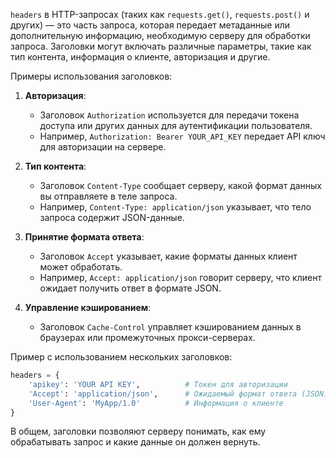 `headers` в HTTP-запросах (таких как `requests.get()`, `requests.post()` и других) — это часть запроса, которая передает метаданные или дополнительную информацию, необходимую серверу для обработки запроса. Заголовки могут включать различные параметры, такие как тип контента, информация о клиенте, авторизация и другие.

Примеры использования заголовков:

1. **Авторизация**:
   - Заголовок `Authorization` используется для передачи токена доступа или других данных для аутентификации пользователя.
   - Например, `Authorization: Bearer YOUR_API_KEY` передает API ключ для авторизации на сервере.

2. **Тип контента**:
   - Заголовок `Content-Type` сообщает серверу, какой формат данных вы отправляете в теле запроса.
   - Например, `Content-Type: application/json` указывает, что тело запроса содержит JSON-данные.

3. **Принятие формата ответа**:
   - Заголовок `Accept` указывает, какие форматы данных клиент может обработать.
   - Например, `Accept: application/json` говорит серверу, что клиент ожидает получить ответ в формате JSON.

4. **Управление кэшированием**:
   - Заголовок `Cache-Control` управляет кэшированием данных в браузерах или промежуточных прокси-серверах.

Пример с использованием нескольких заголовков:

```python
headers = {
    'apikey': 'YOUR API KEY',          # Токен для авторизации
    'Accept': 'application/json',      # Ожидаемый формат ответа (JSON)
    'User-Agent': 'MyApp/1.0'          # Информация о клиенте
}
```

В общем, заголовки позволяют серверу понимать, как ему обрабатывать запрос и какие данные он должен вернуть.